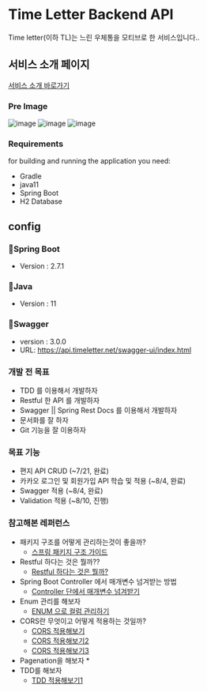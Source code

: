 # Time Letter Backend API

Time letter(이하 TL)는 느린 우체통을 모티브로 한 서비스입니다..

## 서비스 소개 페이지

[서비스 소개 바로가기](https://timeletter.notion.site/timeletter/98b4fa790e0f4563a08189679fc91d5e)

### Pre Image

![image](https://user-images.githubusercontent.com/26649731/186671901-8cb50560-3555-4a83-9565-0f767c2105f9.png)
![image](https://user-images.githubusercontent.com/26649731/186672385-a40baa28-aeeb-4fea-8480-a2031f9b7170.png)
![image](https://user-images.githubusercontent.com/26649731/186672569-681c96c1-5467-4b49-a9db-97f9c21a703e.png)
### Requirements

for building and running the application you need:

* Gradle
* java11
* Spring Boot
* H2 Database

## config
### 📍Spring Boot
- Version : 2.7.1
### 📍Java
- Version : 11
### 📍Swagger
- version : 3.0.0
- URL: https://api.timeletter.net/swagger-ui/index.html

### 개발 전 목표

* TDD 를 이용해서 개발하자
* Restful 한 API 를 개발하자
* Swagger || Spring Rest Docs 를 이용해서 개발하자
* 문서화를 잘 하자
* Git 기능을 잘 이용하자 

### 목표 기능

* 편지 API CRUD (~7/21, 완료)
* 카카오 로그인 및 회원가입 API 학습 및 적용 (~8/4, 완료)
* Swagger 적용 (~8/4, 완료)
* Validation 적용 (~8/10, 진행)

### 참고해본 레퍼런스

* 패키지 구조를 어떻게 관리하는것이 좋을까?
  * [스프링 패키지 구조 가이드](https://cheese10yun.github.io/spring-guide-directory/)
* Restful 하다는 것은 뭘까??
  * [Restful 하다는 것은 뭘까?](https://dkyou.tistory.com/356)
* Spring Boot Controller 에서 매개변수 넘겨받는 방법
  * [Controller 단에서 매개변수 넘겨받기](https://dkyou.tistory.com/357)
* Enum 관리를 해보자
  * [ENUM 으로 컬럼 관리하기](https://gofnrk.tistory.com/102)
* CORS란 무엇이고 어떻게 적용하는 것일까?
  * [CORS 적용해보기](https://shinsunyoung.tistory.com/86)
  * [CORS 적용해보기2](https://velog.io/@minchae75/Spring-boot-CORS-%EC%A0%81%EC%9A%A9%ED%95%98%EA%B8%B0)
  * [CORS 적용해보기3](https://wonit.tistory.com/572)
* Pagenation을 해보자
  * 
* TDD를 해보자
  * [TDD 적용해보기1](https://wonit.tistory.com/493?category=738059)
